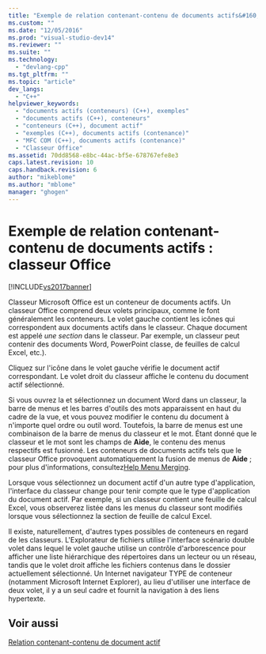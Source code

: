 ```yaml
---
title: "Exemple de relation contenant-contenu de documents actifs&#160;: classeur Office | Microsoft Docs"
ms.custom: ""
ms.date: "12/05/2016"
ms.prod: "visual-studio-dev14"
ms.reviewer: ""
ms.suite: ""
ms.technology: 
  - "devlang-cpp"
ms.tgt_pltfrm: ""
ms.topic: "article"
dev_langs: 
  - "C++"
helpviewer_keywords: 
  - "documents actifs (conteneurs) (C++), exemples"
  - "documents actifs (C++), conteneurs"
  - "conteneurs (C++), document actif"
  - "exemples (C++), documents actifs (contenance)"
  - "MFC COM (C++), documents actifs (contenance)"
  - "Classeur Office"
ms.assetid: 70dd8568-e8bc-44ac-bf5e-678767efe8e3
caps.latest.revision: 10
caps.handback.revision: 6
author: "mikeblome"
ms.author: "mblome"
manager: "ghogen"
---
```

# Exemple de relation contenant-contenu de documents actifs&#160;: classeur Office
[!INCLUDE[vs2017banner](../assembler/inline/includes/vs2017banner.md)]

Classeur Microsoft Office est un conteneur de documents actifs.  Un classeur Office comprend deux volets principaux, comme le font généralement les conteneurs.  Le volet gauche contient les icônes qui correspondent aux documents actifs dans le classeur.  Chaque document est appelé *une section* dans le classeur.  Par exemple, un classeur peut contenir des documents Word, PowerPoint classe, de feuilles de calcul Excel, etc.\).  
  
 Cliquez sur l'icône dans le volet gauche vérifie le document actif correspondant.  Le volet droit du classeur affiche le contenu du document actif sélectionné.  
  
 Si vous ouvrez la et sélectionnez un document Word dans un classeur, la barre de menus et les barres d'outils des mots apparaissent en haut du cadre de la vue, et vous pouvez modifier le contenu du document à n'importe quel ordre ou outil word.  Toutefois, la barre de menus est une combinaison de la barre de menus du classeur et le mot.  Étant donné que le classeur et le mot sont les champs de **Aide**, le contenu des menus respectifs est fusionné.  Les conteneurs de documents actifs tels que le classeur Office provoquent automatiquement la fusion de menus de **Aide** ; pour plus d'informations, consultez[Help Menu Merging](../mfc/help-menu-merging.md).  
  
 Lorsque vous sélectionnez un document actif d'un autre type d'application, l'interface du classeur change pour tenir compte que le type d'application du document actif.  Par exemple, si un classeur contient une feuille de calcul Excel, vous observerez listée dans les menus du classeur sont modifiés lorsque vous sélectionnez la section de feuille de calcul Excel.  
  
 Il existe, naturellement, d'autres types possibles de conteneurs en regard de les classeurs.  L'Explorateur de fichiers utilise l'interface scénario double volet dans lequel le volet gauche utilise un contrôle d'arborescence pour afficher une liste hiérarchique des répertoires dans un lecteur ou un réseau, tandis que le volet droit affiche les fichiers contenus dans le dossier actuellement sélectionné.  Un Internet navigateur TYPE de conteneur \(notamment Microsoft Internet Explorer\), au lieu d'utiliser une interface de deux volet, il y a un seul cadre et fournit la navigation à des liens hypertexte.  
  
## Voir aussi  
 [Relation contenant\-contenu de document actif](../mfc/active-document-containment.md)